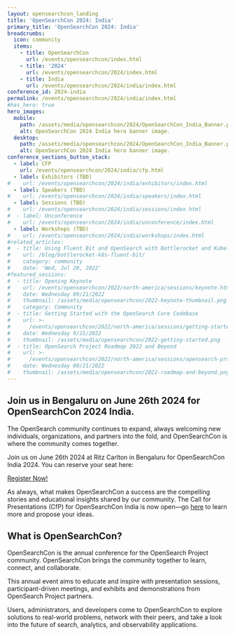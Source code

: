 ```yaml
---
layout: opensearchcon_landing
title: 'OpenSearchCon 2024: India'
primary_title: 'OpenSearchCon 2024: India'
breadcrumbs:
  icon: community
  items:
    - title: OpenSearchCon
      url: /events/opensearchcon/index.html
    - title: '2024'
      url: /events/opensearchcon/2024/index.html
    - title: India
      url: /events/opensearchcon/2024/india/index.html
conference_id: 2024-india
permalink: /events/opensearchcon/2024/india/index.html
#has_hero: true
hero_images:
  mobile:
    path: /assets/media/opensearchcon/2024/OpenSearchCon_India_Banner.png
    alt: OpenSearchCon 2024 India hero banner image.
  desktop:
    path: /assets/media/opensearchcon/2024/OpenSearchCon_India_Banner.png
    alt: OpenSearchCon 2024 India hero banner image.
conference_sections_button_stack:
  - label: CFP
    url: /events/opensearchcon/2024/india/cfp.html
  - label: Exhibitors (TBD)
#    url: /events/opensearchcon/2024/india/exhibitors/index.html
  - label: Speakers (TBD)
#    url: /events/opensearchcon/2024/india/speakers/index.html
  - label: Sessions (TBD)
#    url: /events/opensearchcon/2024/india/sessions/index.html
#  - label: Unconference
#    url: /events/opensearchcon/2024/india/unconference/index.html
  - label: Workshops (TBD)
#    url: /events/opensearchcon/2024/india/workshops/index.html
#related_articles:
#  - title: Using Fluent Bit and OpenSearch with Bottlerocket and Kubelet logs
#    url: /blog/bottlerocket-k8s-fluent-bit/
#    category: community
#    date: 'Wed, Jul 20, 2022'
#featured_sessions:
#  - title: Opening Keynote
#    url: /events/opensearchcon/2022/north-america/sessions/keynote.html
#    date: Wednesday 09/21/2022
#    thumbnail: /assets/media/opensearchcon/2022-keynote-thumbnail.png
#    category: Community
#  - title: Getting Started with the OpenSearch Core Codebase
#    url: >-
#      /events/opensearchcon/2022/north-america/sessions/getting-started-with-opensearch-core-codebase.html
#    date: Wednesday 9/21/2022
#    thumbnail: /assets/media/opensearchcon/2022-getting-started.png
#  - title: OpenSearch Project Roadmap 2022 and Beyond
#    url: >-
#      /events/opensearchcon/2022/north-america/sessions/opensearch-project-roadmap-2022-and-beyond.html
#    date: Wednesday 09/21/2022
#    thumbnail: /assets/media/opensearchcon/2022-roadmap-and-beyond.png
---
```


## Join us in Bengaluru on June 26th 2024 for OpenSearchCon 2024 India.

The OpenSearch community continues to expand, always welcoming new individuals, organizations, and partners into the fold, and OpenSearchCon is where the community comes together.

Join us on June 26th 2024 at Ritz Carlton in Bengaluru for OpenSearchCon India 2024. You can reserve your seat here:
<div class="redesign-button-pair--wrapper">
            <div class="redesign-button--wrapper redesign-button--wrapper__text-only__dark">
                <a href="/events/opensearchcon/2024/india/register.html" class="redesign-button--anchor">
                    Register Now!
                </a>
            </div>
</div>

As always, what makes OpenSearchCon a success are the compelling stories and educational insights shared by our community. The Call for Presentations (CfP) for OpenSearchCon India is now open—go [here](/events/opensearchcon/2024/india/cfp.html) to learn more and propose your ideas.

## What is OpenSearchCon?
OpenSearchCon is the annual conference for the OpenSearch Project community. OpenSearchCon brings the community together to learn, connect, and collaborate.

This annual event aims to educate and inspire with presentation sessions, participant-driven meetings, and exhibits and demonstrations from OpenSearch Project partners.

Users, administrators, and developers come to OpenSearchCon to explore solutions to real-world problems, network with their peers, and take a look into the future of search, analytics, and observability applications.
